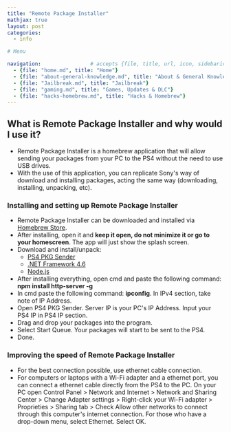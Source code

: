 ```yaml
---
title: "Remote Package Installer"
mathjax: true
layout: post
categories:
  - info

# Menu

navigation:                # accepts {file, title, url, icon, sidebaricon}
  - {file: "home.md", title: "Home"}
  - {file: "about-general-knowledge.md", title: "About & General Knowledge"}
  - {file: "Jailbreak.md", title: "Jailbreak"}
  - {file: "gaming.md", title: "Games, Updates & DLC"}
  - {file: "hacks-homebrew.md", title: "Hacks & Homebrew"}
---
```


## What is Remote Package Installer and why would I use it?

 * Remote Package Installer is a homebrew application that will allow sending your packages from your PC to the PS4 without the need to use USB drives.
 * With the use of this application, you can replicate Sony's way of download and installing packages, acting the same way (downloading, installing, unpacking, etc).

### Installing and setting up Remote Package Installer

 * Remote Package Installer can be downloaded and installed via [Homebrew Store](hb-store.md).
 * After installing, open it and **keep it open, do not minimize it or go to your homescreen**. The app will just show the splash screen.
 * Download and install/unpack:
   * [PS4 PKG Sender](/backupfiles/Ps4_Pkg_Sender_V1.07.zip)
   * <a href="https://www.microsoft.com/en-nz/download/details.aspx?id=48130"> .NET Framework 4.6 </a>
   * <a href="https://nodejs.org/en/"> Node.js </a>
 * After installing everything, open cmd and paste the following command: **npm install http-server -g**
 * In cmd paste the following command: **ipconfig**. In IPv4 section, take note of IP Address.
 * Open PS4 PKG Sender. Server IP is your PC's IP Address. Input your PS4 IP in PS4 IP section.
 * Drag and drop your packages into the program.
 * Select Start Queue. Your packages will start to be sent to the PS4.
 * Done.

### Improving the speed of Remote Package Installer

 * For the best connection possible, use ethernet cable connection.
 * For computers or laptops with a Wi-Fi adapter and a ethernet port, you can connect a ethernet cable directly from the PS4 to the PC. On your PC open Control Panel > Network and Internet > Network and Sharing Center > Change Adapter settings > Right-click your Wi-Fi adapter > Proprieties > Sharing tab > Check Allow other networks to connect through this computer's internet connection. For those who have a drop-down menu, select Ethernet. Select OK.
